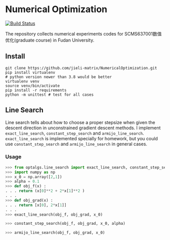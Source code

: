 # Numerical Optimization

[![Build Status](https://github.com/jieli-matrix/NumericalOptimization/actions/workflows/python-app.yml/badge.svg)](https://github.com/jieli-matrix/NumericalOptimization/actions)  


The repository collects numerical experiments codes for SCMS637001数值优化(graduate course) in Fudan University.

## Install

``` shell
git clone https://github.com/jieli-matrix/NumericalOptimization.git
pip install virtualenv
# python version newer than 3.8 would be better
virtualenv venv
source venv/bin/activate
pip install -r requirements
python -m unittest # test for all cases
```

## Line Search

Line search tells about how to choose a proper stepsize when given the descent direction in unconstrained gradient
descent methods. I implement `exact_line_search`, `constant_step_search` and `armijo_line_search`. 
`exact_line_search` is implemented specially for homework, but you could use `constant_step_search`
and `armijo_line_search` in general cases.

### Usage

``` python
>>> from optalgs.line_search import exact_line_search, constant_step_search, armijo_line_search
>>> import numpy as np
>>> x_0 = np.array([2,1])
>>> alpha = 0.1
>>> def obj_f(x) :
. . . return (x[0]**2 + 2*x[1]**2 )
. . .
>>> def obj_grad(x) :
. . . return [x[0], 2*x[1]]
. . .
>>> exact_line_search(obj_f, obj_grad, x_0)

>>> constant_step_search(obj_f, obj_grad, x_0, alpha)

>>> armijo_line_search(obj_f, obj_grad, x_0)
```
